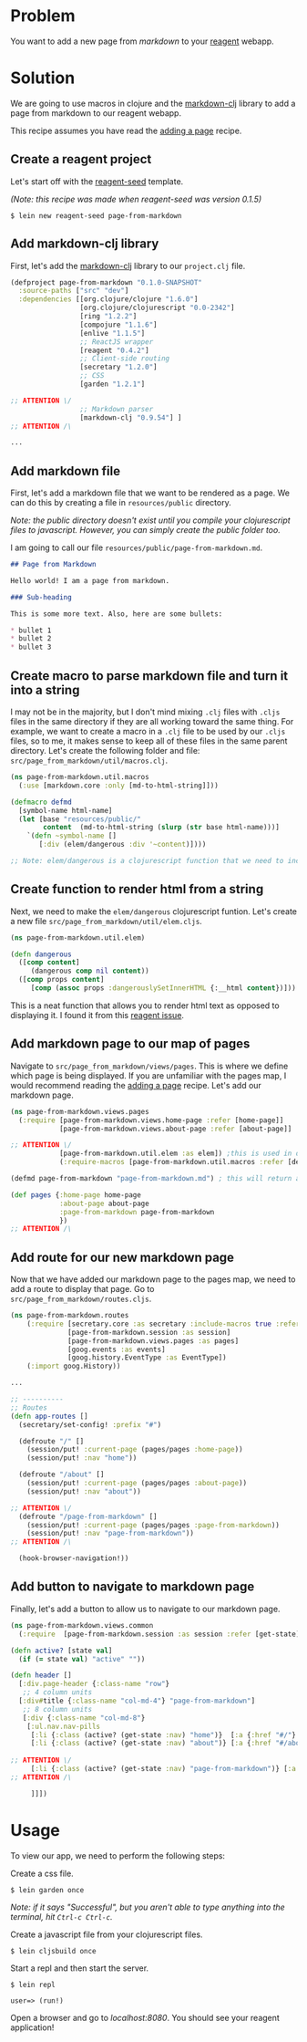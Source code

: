 # Problem

You want to add a new page from *markdown* to your [reagent](https://github.com/reagent-project/reagent) webapp.

# Solution

We are going to use macros in clojure and the [markdown-clj](https://github.com/yogthos/markdown-clj) library to add a page from markdown to our reagent webapp.

This recipe assumes you have read the [adding a page](https://github.com/gadfly361/reagent-cookbook/tree/master/adding-a-page) recipe.

## Create a reagent project

Let's start off with the [reagent-seed](https://github.com/gadfly361/reagent-seed) template.

*(Note: this recipe was made when reagent-seed was version 0.1.5)*

```
$ lein new reagent-seed page-from-markdown
```

## Add markdown-clj library

First, let's add the [markdown-clj](https://github.com/yogthos/markdown-clj) library to our `project.clj` file.

```clojure
(defproject page-from-markdown "0.1.0-SNAPSHOT"
  :source-paths ["src" "dev"]
  :dependencies [[org.clojure/clojure "1.6.0"]
                 [org.clojure/clojurescript "0.0-2342"]
                 [ring "1.2.2"]
                 [compojure "1.1.6"]
                 [enlive "1.1.5"]
                 ;; ReactJS wrapper
                 [reagent "0.4.2"]
                 ;; Client-side routing
                 [secretary "1.2.0"]
                 ;; CSS
                 [garden "1.2.1"] 

;; ATTENTION \/
                 ;; Markdown parser
                 [markdown-clj "0.9.54"] ]
;; ATTENTION /\

...
```

## Add markdown file

First, let's add a markdown file that we want to be rendered as a page.  We can do this by creating a file in `resources/public` directory.

*Note: the public directory doesn't exist until you compile your clojurescript files to javascript. However, you can simply create the public folder too.*

I am going to call our file `resources/public/page-from-markdown.md`.

```markdown
## Page from Markdown

Hello world! I am a page from markdown.

### Sub-heading

This is some more text. Also, here are some bullets:

* bullet 1
* bullet 2
* bullet 3
```

## Create macro to parse markdown file and turn it into a string

I may not be in the majority, but I don't mind mixing `.clj` files with `.cljs` files in the same directory if they are all working toward the same thing. For example, we want to create a macro in a `.clj` file to be used by our `.cljs` files, so to me, it makes sense to keep all of these files in the same parent directory.  Let's create the following folder and file: `src/page_from_markdown/util/macros.clj`.

```clojure
(ns page-from-markdown.util.macros
  (:use [markdown.core :only [md-to-html-string]]))

(defmacro defmd
  [symbol-name html-name]
  (let [base "resources/public/"
        content  (md-to-html-string (slurp (str base html-name)))]
    `(defn ~symbol-name []
       [:div (elem/dangerous :div '~content)])))

;; Note: elem/dangerous is a clojurescript function that we need to include whenever we use this macro!
```

## Create function to render html from a string

Next, we need to make the `elem/dangerous` clojurescript funtion.  Let's create a new file `src/page_from_markdown/util/elem.cljs`.

```clojure
(ns page-from-markdown.util.elem)

(defn dangerous
  ([comp content]
     (dangerous comp nil content))
  ([comp props content]
     [comp (assoc props :dangerouslySetInnerHTML {:__html content})]))
```

This is a neat function that allows you to render html text as opposed to displaying it. I found it from this [reagent issue](https://github.com/reagent-project/reagent/issues/14).

## Add markdown page to our map of pages

Navigate to `src/page_from_markdown/views/pages`.  This is where we define which page is being displayed. If you are unfamiliar with the pages map, I would recommend reading the [adding a page](https://github.com/gadfly361/reagent-cookbook/tree/master/adding-a-page) recipe.  Let's add our markdown page.

```clojure
(ns page-from-markdown.views.pages
  (:require [page-from-markdown.views.home-page :refer [home-page]]
            [page-from-markdown.views.about-page :refer [about-page]]

;; ATTENTION \/
            [page-from-markdown.util.elem :as elem]) ;this is used in defmd macro
            (:require-macros [page-from-markdown.util.macros :refer [defmd]]))

(defmd page-from-markdown "page-from-markdown.md") ; this will return a reagent component

(def pages {:home-page home-page
            :about-page about-page
            :page-from-markdown page-from-markdown
            })
;; ATTENTION /\
```

## Add route for our new markdown page

Now that we have added our markdown page to the pages map, we need to add a route to display that page.  Go to `src/page_from_markdown/routes.cljs`.

```clojure
(ns page-from-markdown.routes
    (:require [secretary.core :as secretary :include-macros true :refer [defroute]]
              [page-from-markdown.session :as session]
              [page-from-markdown.views.pages :as pages]
              [goog.events :as events]
              [goog.history.EventType :as EventType])
    (:import goog.History))

...

;; ----------
;; Routes
(defn app-routes []
  (secretary/set-config! :prefix "#")

  (defroute "/" []
    (session/put! :current-page (pages/pages :home-page))
    (session/put! :nav "home"))

  (defroute "/about" []
    (session/put! :current-page (pages/pages :about-page))
    (session/put! :nav "about"))

;; ATTENTION \/
  (defroute "/page-from-markdown" []
    (session/put! :current-page (pages/pages :page-from-markdown))
    (session/put! :nav "page-from-markdown"))
;; ATTENTION /\

  (hook-browser-navigation!))
```

## Add button to navigate to markdown page

Finally, let's add a button to allow us to navigate to our markdown page.

```clojure
(ns page-from-markdown.views.common
  (:require  [page-from-markdown.session :as session :refer [get-state]]))

(defn active? [state val]
  (if (= state val) "active" ""))

(defn header []
  [:div.page-header {:class-name "row"}
   ;; 4 column units
  [:div#title {:class-name "col-md-4"} "page-from-markdown"]
   ;; 8 column units
   [:div {:class-name "col-md-8"}
    [:ul.nav.nav-pills 
     [:li {:class (active? (get-state :nav) "home")}  [:a {:href "#/"} [:span {:class-name "fa fa-home"} " Home"]]]
     [:li {:class (active? (get-state :nav) "about")} [:a {:href "#/about"} "About"]]
	 
;; ATTENTION \/
     [:li {:class (active? (get-state :nav) "page-from-markdown")} [:a {:href "#/page-from-markdown"} "Markdown"]]
;; ATTENTION /\

     ]]])
```

# Usage

To view our app, we need to perform the following steps:

Create a css file.

```
$ lein garden once
```

*Note: if it says "Successful", but you aren't able to type anything into the terminal, hit `Ctrl-c Ctrl-c`.*

Create a javascript file from your clojurescript files.

```
$ lein cljsbuild once
```

Start a repl and then start the server.

```
$ lein repl

user=> (run!)
```

Open a browser and go to *localhost:8080*. You should see your reagent application!
